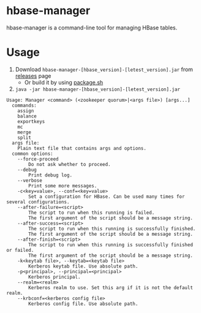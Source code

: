 hbase-manager
===================

hbase-manager is a command-line tool for managing HBase tables.

Usage
=====
1. Download `hbase-manager-[hbase_version]-[letest_version].jar` from [releases][rel] page
    - Or build it by using [package.sh](../../package.sh)
1. `java -jar hbase-manager-[hbase_version]-[letest_version].jar`
```
Usage: Manager <command> (<zookeeper quorum>|<args file>) [args...]
  commands:
    assign
    balance
    exportkeys
    mc
    merge
    split
  args file:
    Plain text file that contains args and options.
  common options:
    --force-proceed
        Do not ask whether to proceed.
    --debug
        Print debug log.
    --verbose
        Print some more messages.
    -c<key=value>, --conf=<key=value>
        Set a configuration for HBase. Can be used many times for several configurations.
    --after-failure=<script>
        The script to run when this running is failed.
        The first argument of the script should be a message string.
    --after-success=<script>
        The script to run when this running is successfully finished.
        The first argument of the script should be a message string.
    --after-finish=<script>
        The script to run when this running is successfully finished or failed.
        The first argument of the script should be a message string.
    -k<keytab file>, --keytab=<keytab file>
        Kerberos keytab file. Use absolute path.
    -p<principal>, --principal=<principal>
        Kerberos principal.
    --realm=<realm>
        Kerberos realm to use. Set this arg if it is not the default realm.
    --krbconf=<kerberos config file>
        Kerberos config file. Use absolute path.
```

[rel]: ../../../../releases
